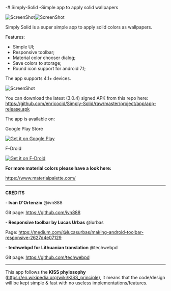 -# Simply-Solid
 -Simple app to apply solid wallpapers


![ScreenShot](https://raw.githubusercontent.com/enricocid/Simply-Solid/master/art/solid2.png)![ScreenShot](https://raw.githubusercontent.com/enricocid/Simply-Solid/master/art/round.png)

Simply Solid is a super simple app to apply solid colors as wallpapers.

Features:

- Simple UI;
- Responsive toolbar;
- Material color chooser dialog;
- Save colors to storage;
- Round icon support for android 7.1;

The app supports 4.1+ devices.

![ScreenShot](https://raw.githubusercontent.com/enricocid/Simply-Solid/master/art/screens4.png)


You can download the latest (3.0.4) signed APK from this repo here: https://github.com/enricocid/Simply-Solid/raw/master/project/app/app-release.apk


The app is available on:

Google Play Store

<a href="https://play.google.com/store/apps/details?id=com.enrico.earthquake">
  <img alt="Get it on Google Play"       src="https://raw.githubusercontent.com/enricocid/Storage-USB/master/art/gplay.png" />
</a>
 
F-Droid
 
<a href="https://f-droid.org/repository/browse/?fdid=com.enrico.earthquake">
  <img alt="Get it on F-Droid"       src="https://raw.githubusercontent.com/enricocid/Storage-USB/master/art/fdroid.png" />
</a>


**For more material colors please have a look here:**

https://www.materialpalette.com/


-------------
**CREDITS**

**- Ivan D'Ortenzio**
@ivn888

Git page:
https://github.com/ivn888

**- Responsive toolbar by Lucas Urbas**
@lurbas

Page:
https://medium.com/@lucasurbas/making-android-toolbar-responsive-2627d4e07129

**- techwebpd for Lithuanian translation**
@techwebpd

Git page:
https://github.com/techwebpd


-------------------
This app follows the **KISS phylosophy** (https://en.wikipedia.org/wiki/KISS_principle), it means that the code/design will be kept simple & fast with no useless implementations/features.
